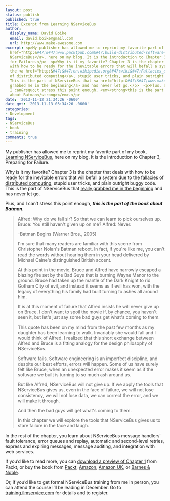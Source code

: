 ```yaml
---
layout: post
status: publish
published: true
title: Excerpt from Learning NServiceBus
author:
  display_name: David Boike
  email: david.boike@gmail.com
  url: http://www.make-awesome.com
excerpt: <p>My publisher has allowed me to reprint my favorite part of my book, <a
  href="http:&#47;&#47;www.packtpub.com&#47;build-distributed-software-systems-using-dot-net-enterprise-service-bus&#47;book">Learning
  NServiceBus</a>, here on my blog. It is the introduction to Chapter 3, Preparing
  for Failure.</p>  <p>Why is it my favorite? Chapter 3 is the chapter that deals
  with how to be ready for the inevitable errors that will befall a system due to
  the <a href="http:&#47;&#47;en.wikipedia.org&#47;wiki&#47;Fallacies_of_Distributed_Computing">fallacies
  of distributed computing</a>, stupid user tricks, and plain outright buggy code.
  This is the part of NServiceBus that <a href="http:&#47;&#47;www.make-awesome.com&#47;2011&#47;02&#47;my-nservicebus-moment-of-bliss&#47;">really
  grabbed me in the beginning</a> and has never let go.</p>  <p>Plus, and
  I can&rsquo;t stress this point enough, <em><strong>this is the part of the book
  about Batman</strong></em>.</p>
date: '2013-11-12 21:34:26 -0600'
date_gmt: '2013-11-13 03:34:26 -0600'
categories:
- Development
tags:
- NServiceBus
- book
- training
comments: true
---
```

My publisher has allowed me to reprint my favorite part of my book, [Learning NServiceBus](http://www.packtpub.com/build-distributed-software-systems-using-dot-net-enterprise-service-bus/book), here on my blog. It is the introduction to Chapter 3, Preparing for Failure.

Why is it my favorite? Chapter 3 is the chapter that deals with how to be ready for the inevitable errors that will befall a system due to the [fallacies of distributed computing](http://en.wikipedia.org/wiki/Fallacies_of_Distributed_Computing), stupid user tricks, and plain outright buggy code. This is the part of NServiceBus that [really grabbed me in the beginning](http://www.make-awesome.com/2011/02/my-nservicebus-moment-of-bliss/) and has never let go.

Plus, and I can’t stress this point enough, ***this is the part of the book about Batman***.

> Alfred: Why do we fall sir? So that we can learn to pick ourselves up.
> Bruce: You still haven't given up on me?
> Alfred: Never.
>
> -Batman Begins (Warner Bros., 2005)
>
> I'm sure that many readers are familiar with this scene from Christopher Nolan's Batman reboot. In fact, if you're like me, you can't read the words without hearing them in your head delivered by Michael Caine's distinguished British accent.
>
> At this point in the movie, Bruce and Alfred have narrowly escaped a blazing fire set by the Bad Guys that is burning Wayne Manor to the ground. Bruce had taken up the mantle of the Dark Knight to rid Gotham City of evil, and instead it seems as if evil has won, with the legacy of everything his family had built turning to ashes all around him.
>
> It is at this moment of failure that Alfred insists he will never give up on Bruce. I don't want to spoil the movie if, by chance, you haven't seen it, but let's just say some bad guys get what's coming to them.
>
> This quote has been on my mind from the past few months as my daughter has been learning to walk. Invariably she would fall and I would think of Alfred. I realized that this short exchange between Alfred and Bruce is a fitting analogy for the design philosophy of NServiceBus.
>
> Software fails. Software engineering is an imperfect discipline, and despite our best efforts, errors will happen. Some of us have surely felt like Bruce, when an unexpected error makes it seem as if the software we built is turning to so much ash around us.
>
> But like Alfred, NServiceBus will not give up. If we apply the tools that NServiceBus gives us, even in the face of failure, we will not lose consistency, we will not lose data, we can correct the error, and we will make it through.
>
> And then the bad guys will get what's coming to them.
>
> In this chapter we will explore the tools that NServiceBus gives us to stare failure in the face and laugh.

In the rest of the chapter, you learn about NServiceBus message handlers’ fault tolerance, error queues and replay, automatic and second-level retries, express and expiring messages, message auditing, and integration with web services.

If you’d like to read more, you can [download a preview of Chapter 1](http://www.packtpub.com/sites/default/files/9781782166344-chapter-01.pdf) from Packt, or buy the book from [Packt](http://www.packtpub.com/build-distributed-software-systems-using-dot-net-enterprise-service-bus/book), [Amazon](http://www.amazon.com/Learning-NServiceBus-David-Boike/dp/1782166343), [Amazon UK](http://www.amazon.co.uk/Learning-NServiceBus-David-Boike/dp/1782166343), or [Barnes & Noble](http://www.barnesandnoble.com/w/learning-nservicebus-david-boike/1116599194?ean=9781782166344).

Or, if you’d like to get formal NServiceBus training from me in person, you can attend the course I’ll be leading in December. Go to [training.ilmservice.com](http://training.ilmservice.com) for details and to register.
